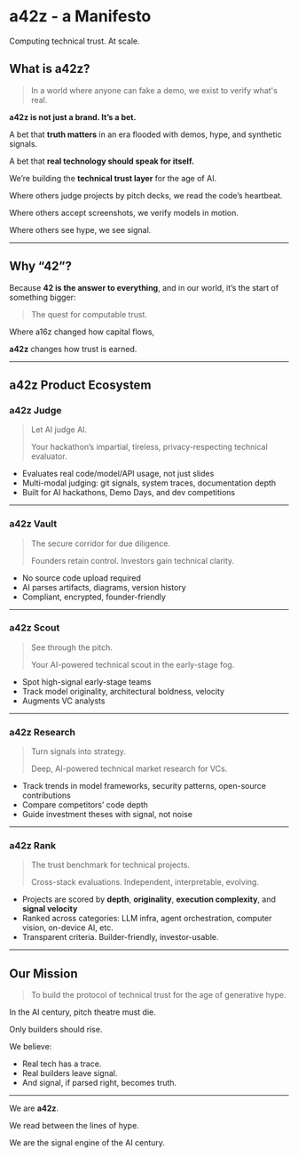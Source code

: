 # a42z - a Manifesto

Computing technical trust. At scale.

## What is a42z?

> In a world where anyone can fake a demo, we exist to verify what's real.
> 

**a42z is not just a brand. It’s a bet.**

A bet that **truth matters** in an era flooded with demos, hype, and synthetic signals.

A bet that **real technology should speak for itself.**

We’re building the **technical trust layer** for the age of AI.

Where others judge projects by pitch decks, we read the code’s heartbeat.

Where others accept screenshots, we verify models in motion.

Where others see hype, we see signal.

---

## Why “42”?

Because **42 is the answer to everything**, and in our world, it’s the start of something bigger:

> The quest for computable trust.
> 

Where a16z changed how capital flows,

**a42z** changes how trust is earned.

---

## a42z Product Ecosystem

### a42z Judge

> Let AI judge AI.
> 
> 
> Your hackathon’s impartial, tireless, privacy-respecting technical evaluator.
> 
- Evaluates real code/model/API usage, not just slides
- Multi-modal judging: git signals, system traces, documentation depth
- Built for AI hackathons, Demo Days, and dev competitions

---

### a42z Vault

> The secure corridor for due diligence.
> 
> 
> Founders retain control. Investors gain technical clarity.
> 
- No source code upload required
- AI parses artifacts, diagrams, version history
- Compliant, encrypted, founder-friendly

---

### a42z Scout

> See through the pitch.
> 
> 
> Your AI-powered technical scout in the early-stage fog.
> 
- Spot high-signal early-stage teams
- Track model originality, architectural boldness, velocity
- Augments VC analysts

---

### a42z Research

> Turn signals into strategy.
> 
> 
> Deep, AI-powered technical market research for VCs.
> 
- Track trends in model frameworks, security patterns, open-source contributions
- Compare competitors’ code depth
- Guide investment theses with signal, not noise

---

### a42z Rank

> The trust benchmark for technical projects.
> 
> 
> Cross-stack evaluations. Independent, interpretable, evolving.
> 
- Projects are scored by **depth**, **originality**, **execution complexity**, and **signal velocity**
- Ranked across categories: LLM infra, agent orchestration, computer vision, on-device AI, etc.
- Transparent criteria. Builder-friendly, investor-usable.

---

## Our Mission

> To build the protocol of technical trust for the age of generative hype.
> 

In the AI century, pitch theatre must die.

Only builders should rise.

We believe:

- Real tech has a trace.
- Real builders leave signal.
- And signal, if parsed right, becomes truth.

---

We are **a42z**.

We read between the lines of hype.

We are the signal engine of the AI century.